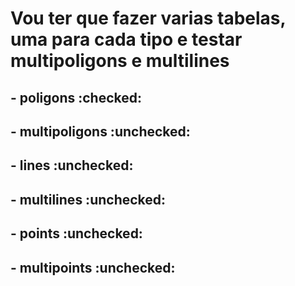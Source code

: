# Vou ter que fazer varias tabelas, uma para cada tipo e testar multipoligons e multilines
## - poligons :checked:
## - multipoligons :unchecked:
## - lines :unchecked:
## - multilines :unchecked:
## - points :unchecked:
## - multipoints :unchecked: